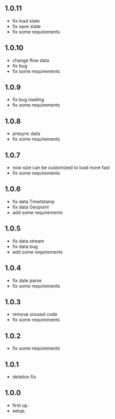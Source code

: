 ## 1.0.11
* fix load state
* fix save state
* fix some requirements

## 1.0.10
* change flow data
* fix bug
* fix some requirements


## 1.0.9
* fix bug loading
* fix some requirements

## 1.0.8
* presync data
* fix some requirements

## 1.0.7
* now size can be customized to load more fast
* fix some requirements

## 1.0.6
* fix data Timetstamp
* fix data Geopoint
* add some requirements

## 1.0.5
* fix data stream
* fix data bug
* add some requirements

## 1.0.4
* fix date parse
* fix some requirements

## 1.0.3
* remove unused code
* fix some requirements

## 1.0.2
* fix some requirements

## 1.0.1
* deletion fix.

## 1.0.0
* first up.
* setup.